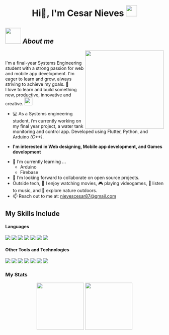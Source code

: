 <h1 align="center"><b>Hi👋, I'm Cesar Nieves </b><img src="https://media1.giphy.com/media/v1.Y2lkPTc5MGI3NjExN3MxaW40aXNtbWVwM3plNm8yYWU5bHd5MXhqeGsyZ3lmd2I1bXNreSZlcD12MV9pbnRlcm5hbF9naWZfYnlfaWQmY3Q9cw/cJ2DCSQA1xCVi/200w.webp" width="35"></h1>

## <img src = "https://github.com/7oSkaaa/7oSkaaa/blob/main/Images/about_me.gif?raw=true" width = 50px> ***About me***
<picture> <img align="right" src="https://github.com/7oSkaaa/7oSkaaa/blob/main/Images/Right_Side.gif?raw=true" width = 250px></picture>

<br>

I'm a final-year Systems Engineering student with a strong passion for web and mobile app development. I'm eager to learn and grow, always striving to achieve my goals. :school: <br> I love to learn and build something new, productive, innovative and creative. 
<img src = "https://media2.giphy.com/media/v1.Y2lkPTc5MGI3NjExaWE3b2VqZWI3anpteGo4MjBsMDdmZG9jaTM4amY2ZHVsZ3ZieXFqbiZlcD12MV9pbnRlcm5hbF9naWZfYnlfaWQmY3Q9dHM/0GcfctvHqLQBb2xVJY/giphy.webp" width = "25">

- 💻 As a Systems engineering student, i’m currently working on my final year project, a water tank monitoring and control app. Developed using Flutter, Python, and Arduino *(C++)*.

* **I'm interested in Web designing, Mobile app development, and Games development**
- 🌱 I’m currently learning ...
  - Arduino
  - Firebase
- 👯 I’m looking forward to collaborate on open source projects.
- Outside tech, 🎥 I enjoy watching movies, 🎮 playing videogames, 🎵 listen to music, and 🌴 explore nature outdoors.
- 📫 Reach out to me at: <a href="nievescesar87@gmail.com">nievescesar87@gmail.com</a>



## My Skills Include
<h4> Languages </h4>
<span> 
  <img src="https://img.shields.io/badge/HTML5-E34F26?style=for-the-badge&logo=html5&logoColor=white">
  <img src="https://img.shields.io/badge/CSS3-1572B6?style=for-the-badge&logo=css3&logoColor=white">
  <img src="https://img.shields.io/badge/JavaScript-F7DF1E?style=for-the-badge&logo=javascript&logoColor=black">
  <img src="https://img.shields.io/badge/python-3670A0?style=for-the-badge&logo=python&logoColor=ffdd54">
  <img src="https://img.shields.io/badge/C-00599C?style=for-the-badge&logo=c&logoColor=white">
  <img src="https://img.shields.io/badge/c++-%2300599C.svg?style=for-the-badge&logo=c%2B%2B&logoColor=white">
  <img src="https://img.shields.io/badge/PHP-777BB4?style=for-the-badge&logo=php&logoColor=white">
</span>

<h4> Other Tools and Technologies </h4>
<span>
  <img src="https://img.shields.io/badge/Flutter-%2302569B.svg?style=for-the-badge&logo=Flutter&logoColor=white">
  <img src="https://img.shields.io/badge/node.js-6DA55F?style=for-the-badge&logo=node.js&logoColor=white">
  <img src="https://img.shields.io/badge/MongoDB-%234ea94b.svg?style=for-the-badge&logo=mongodb&logoColor=white">
  <img src="https://img.shields.io/badge/postgres-%23316192.svg?style=for-the-badge&logo=postgresql&logoColor=white">
  <img src="https://img.shields.io/badge/Git-F05032?style=for-the-badge&logo=git&logoColor=white">
  <img src="https://img.shields.io/badge/Xampp-F37623?style=for-the-badge&logo=xampp&logoColor=white">
  <img src="https://img.shields.io/badge/jira-%230A0FFF.svg?style=for-the-badge&logo=jira&logoColor=white">
</span>

### My Stats

<p align= "center">
  <img height= "150" src="https://github-readme-stats.vercel.app/api?username=NievesC13&theme=react&show_icons=true&include_all_commits=true" />
  <img height= "150" src="https://github-readme-stats.vercel.app/api/top-langs/?username=NievesC13&theme=react&layout=compact" />
</p>




